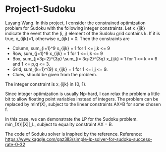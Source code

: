 # Project1-Sudoku
Luyang Wang.
In this project, I consider the constrained optimization problem for Sudoku with the following integer constraints. 
Let x_{ijk} indicate the event that the (i, j) element of the Sudoku grid contains k. If it is true, x_{ijk}=1, otherwise x_{ijk} = 0.  Then the constraints are 

- Column, sum_{i=1}^9 x_{ijk} = 1 for 1 <= j,k <= 9
- Row, sum_{j=1}^9 x_{ijk} = 1 for 1 <= i,k <= 9
- Box, sum_{j=3p-2}^{3p} \sum_{i= 3q-2}^{3q} x_{ijk} = 1 for 1 <= k <= 9 and 1 <= p,q <= 3. 
-  Grid, sum_{k=1}^{9} x_{ijk} = 1 for 1 <= i,j <= 9. 
- Clues, should be given from the problem.

The integer constraint is x_{ijk} in {0, 1}. 

Since integer optimization is usually Np-hard, I can relax the problem a little bit to allow floating point variables instead of integers. The problem can be replaced by minf(X), subject to the linear constraints AX=B for some chosen f. 

In this case, we can demonstrate the LP for the Sudoku problem. min_{X}||X||_L, subject to equality constraint AX = B. 

The code of Soduku solver is inspired by the reference. 
Reference:
https://www.kaggle.com/gaz3ll3/simple-lp-solver-for-sudoku-success-rate-0-32
